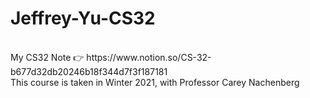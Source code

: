 # Jeffrey-Yu-CS32
</br>
My CS32 Note 👉 https://www.notion.so/CS-32-b677d32db20246b18f344d7f3f187181
</br>
This course is taken in Winter 2021, with Professor Carey Nachenberg
